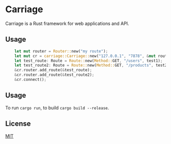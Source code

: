 # Carriage

Carriage is a Rust framework for web applications and API.

## Usage

```rust
    let mut router = Router::new("my route");
    let mut cr = carriage::Carriage::new("127.0.0.1", "7878", &mut router);
    let test_route: Route = Route::new(Method::GET, "/users", test1);
    let test_route2: Route = Route::new(Method::GET, "/products", test2);
    &cr.router.add_route(&test_route);
    &cr.router.add_route(&test_route2);
    &cr.connect();
```


## Usage

To run `cargo run`, to build `cargo build --release`.

## License
[MIT](https://choosealicense.com/licenses/mit/)
